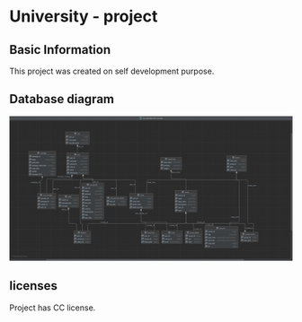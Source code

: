 <h1> University - project </h1>
<h2> Basic Information </h2>
<p> This project was created on self development purpose. </p>
<h2> Database diagram </h2>
<img src="src/main/resources/screenshots/Diagrams/Diagram.PNG">
<h2> licenses </h2>
Project has CC license.
